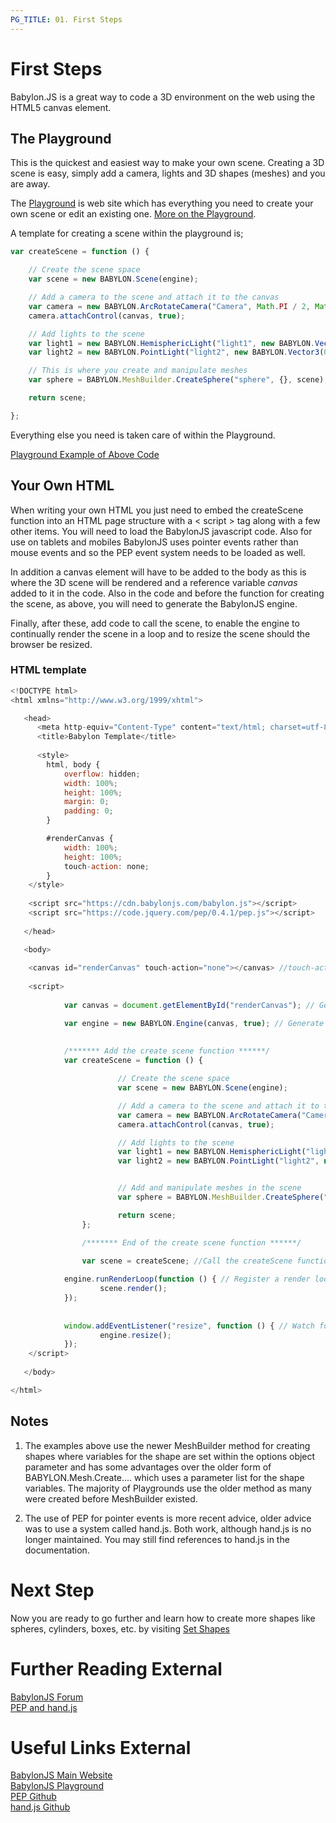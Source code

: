 ```yaml
---
PG_TITLE: 01. First Steps
---
```


# First Steps

Babylon.JS is a great way to code a 3D environment on the web using the HTML5 canvas element. 

## The Playground

This is the quickest and easiest way to make your own scene. Creating a 3D scene is easy, simply add a camera, lights and 3D shapes (meshes) and you are away. 

The [Playground](http://babylonjs-playground.com) is web site which has everything you need to create 
your own scene or edit an existing one. [More on the Playground](/features/Playground).

A template for creating a scene within the playground is;

```javascript
var createScene = function () {

    // Create the scene space
    var scene = new BABYLON.Scene(engine);

    // Add a camera to the scene and attach it to the canvas
    var camera = new BABYLON.ArcRotateCamera("Camera", Math.PI / 2, Math.PI / 2, 2, BABYLON.Vector3.Zero(), scene);
    camera.attachControl(canvas, true);

    // Add lights to the scene
    var light1 = new BABYLON.HemisphericLight("light1", new BABYLON.Vector3(1, 1, 0), scene);
    var light2 = new BABYLON.PointLight("light2", new BABYLON.Vector3(0, 1, -1), scene);

    // This is where you create and manipulate meshes
    var sphere = BABYLON.MeshBuilder.CreateSphere("sphere", {}, scene);

    return scene;

};
```

Everything else you need is taken care of within the Playground.

[Playground Example of Above Code](http://www.babylonjs-playground.com/#WG9OY#1)

## Your Own HTML

When writing your own HTML you just need to embed the createScene function into an HTML page structure with a &lt; script &gt; tag along with a few other items. You will need to load the BabylonJS javascript code. Also for use on tablets and mobiles BabylonJS uses pointer events rather than mouse events and so the PEP event system needs to be loaded as well. 

In addition a canvas element will have to be added to the body as this is where the 3D scene will be rendered and a reference variable *canvas* added to it in the code. Also in the code and before the function for creating the scene, as above, you will need to generate the BabylonJS engine. 

Finally, after these, add code to call the scene, to enable the engine to continually render the scene in a loop and to resize the scene should the browser be resized.

### HTML template

```javascript
<!DOCTYPE html>
<html xmlns="http://www.w3.org/1999/xhtml">

   <head>
      <meta http-equiv="Content-Type" content="text/html; charset=utf-8"/>
      <title>Babylon Template</title>
	  
	  <style>
		html, body {
			overflow: hidden;
			width: 100%;
			height: 100%;
			margin: 0;
			padding: 0;
		}

		#renderCanvas {
			width: 100%;
			height: 100%;
			touch-action: none;
		}
	</style>
	
	<script src="https://cdn.babylonjs.com/babylon.js"></script>
	<script src="https://code.jquery.com/pep/0.4.1/pep.js"></script>
	
   </head>

   <body>
   
	<canvas id="renderCanvas" touch-action="none"></canvas> //touch-action="none" for best results from PEP
	
	<script>
	
	        var canvas = document.getElementById("renderCanvas"); // Get the canvas element 

	        var engine = new BABYLON.Engine(canvas, true); // Generate the BABYLON 3D engine
	
	
	        /******* Add the create scene function ******/
	        var createScene = function () {

                        // Create the scene space
                        var scene = new BABYLON.Scene(engine);

                        // Add a camera to the scene and attach it to the canvas
                        var camera = new BABYLON.ArcRotateCamera("Camera", Math.PI / 2, Math.PI / 2, 2, BABYLON.Vector3.Zero(), scene);
                        camera.attachControl(canvas, true);

                        // Add lights to the scene
                        var light1 = new BABYLON.HemisphericLight("light1", new BABYLON.Vector3(1, 1, 0), scene);
                        var light2 = new BABYLON.PointLight("light2", new BABYLON.Vector3(0, 1, -1), scene);


                        // Add and manipulate meshes in the scene
                        var sphere = BABYLON.MeshBuilder.CreateSphere("sphere", {diameter:2}, scene);

                        return scene;
                };

                /******* End of the create scene function ******/	
        
                var scene = createScene; //Call the createScene function

	        engine.runRenderLoop(function () { // Register a render loop to repeatedly render the scene
	                scene.render();
	        });
		
	
	        window.addEventListener("resize", function () { // Watch for browser/canvas resize events
	                engine.resize();
	        });
	</script>
   
   </body>

</html>
```

## Notes

1. The examples above use the newer MeshBuilder method for creating shapes where variables for the shape are set within the options object parameter and has some advantages over the older form of BABYLON.Mesh.Create.... which uses a parameter list for the shape variables. The majority of Playgrounds use the older method as many were created before MeshBuilder existed. 

2. The use of PEP for pointer events is more recent advice, older advice was to use a system called hand.js. Both work, although hand.js is no longer maintained. You may still find references to hand.js in the documentation. 

# Next Step

Now you are ready to go further and learn how to create more shapes like spheres, cylinders, boxes, etc. by visiting [Set Shapes](/babylon101/Discover_Basic_Elements)

# Further Reading External
[BabylonJS Forum](http://www.html5gamedevs.com/forum/16-babylonjs)  
[PEP and hand.js](http://www.html5gamedevs.com/topic/22474-how-does-babylonjs-get-pointer-events-working/#comment-127993)  

# Useful Links External

[BabylonJS Main Website](http://www.babylonjs.com/)  
[BabylonJS Playground](http://babylonjs-playground.com)  
[PEP Github](https://github.com/jquery/PEP)  
[hand.js Github](https://github.com/Deltakosh/handjs)  




